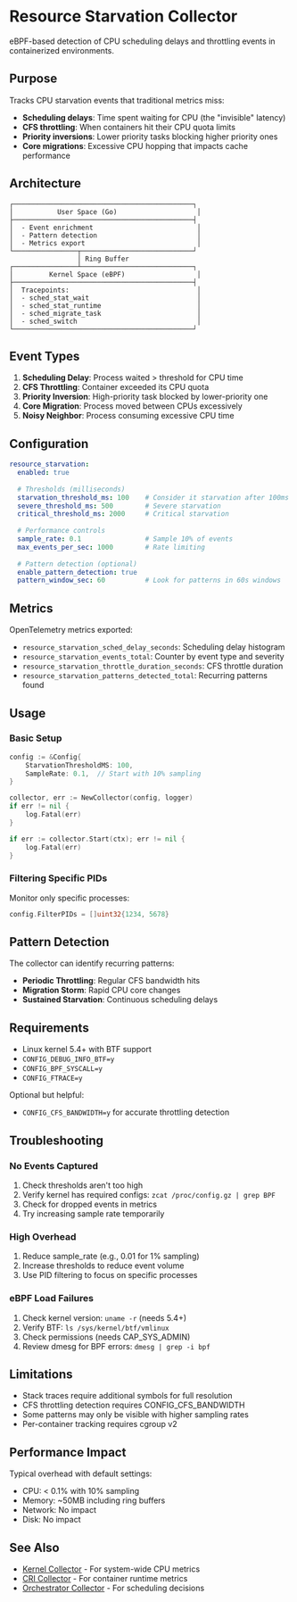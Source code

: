 # Resource Starvation Collector

eBPF-based detection of CPU scheduling delays and throttling events in containerized environments.

## Purpose

Tracks CPU starvation events that traditional metrics miss:
- **Scheduling delays**: Time spent waiting for CPU (the "invisible" latency)
- **CFS throttling**: When containers hit their CPU quota limits
- **Priority inversions**: Lower priority tasks blocking higher priority ones
- **Core migrations**: Excessive CPU hopping that impacts cache performance

## Architecture

```
┌─────────────────────────────────────────────┐
│           User Space (Go)                    │
├─────────────────────────────────────────────┤
│  - Event enrichment                          │
│  - Pattern detection                         │
│  - Metrics export                            │
└────────────────┬────────────────────────────┘
                 │ Ring Buffer
┌────────────────┴────────────────────────────┐
│         Kernel Space (eBPF)                  │
├─────────────────────────────────────────────┤
│  Tracepoints:                                │
│  - sched_stat_wait                           │
│  - sched_stat_runtime                        │
│  - sched_migrate_task                        │
│  - sched_switch                              │
└─────────────────────────────────────────────┘
```

## Event Types

1. **Scheduling Delay**: Process waited > threshold for CPU time
2. **CFS Throttling**: Container exceeded its CPU quota
3. **Priority Inversion**: High-priority task blocked by lower-priority one
4. **Core Migration**: Process moved between CPUs excessively
5. **Noisy Neighbor**: Process consuming excessive CPU time

## Configuration

```yaml
resource_starvation:
  enabled: true
  
  # Thresholds (milliseconds)
  starvation_threshold_ms: 100    # Consider it starvation after 100ms wait
  severe_threshold_ms: 500        # Severe starvation
  critical_threshold_ms: 2000     # Critical starvation
  
  # Performance controls
  sample_rate: 0.1                # Sample 10% of events
  max_events_per_sec: 1000        # Rate limiting
  
  # Pattern detection (optional)
  enable_pattern_detection: true
  pattern_window_sec: 60          # Look for patterns in 60s windows
```

## Metrics

OpenTelemetry metrics exported:

- `resource_starvation_sched_delay_seconds`: Scheduling delay histogram
- `resource_starvation_events_total`: Counter by event type and severity
- `resource_starvation_throttle_duration_seconds`: CFS throttle duration
- `resource_starvation_patterns_detected_total`: Recurring patterns found

## Usage

### Basic Setup

```go
config := &Config{
    StarvationThresholdMS: 100,
    SampleRate: 0.1,  // Start with 10% sampling
}

collector, err := NewCollector(config, logger)
if err != nil {
    log.Fatal(err)
}

if err := collector.Start(ctx); err != nil {
    log.Fatal(err)
}
```

### Filtering Specific PIDs

Monitor only specific processes:

```go
config.FilterPIDs = []uint32{1234, 5678}
```

## Pattern Detection

The collector can identify recurring patterns:

- **Periodic Throttling**: Regular CFS bandwidth hits
- **Migration Storm**: Rapid CPU core changes
- **Sustained Starvation**: Continuous scheduling delays

## Requirements

- Linux kernel 5.4+ with BTF support
- `CONFIG_DEBUG_INFO_BTF=y`
- `CONFIG_BPF_SYSCALL=y`
- `CONFIG_FTRACE=y`

Optional but helpful:
- `CONFIG_CFS_BANDWIDTH=y` for accurate throttling detection

## Troubleshooting

### No Events Captured

1. Check thresholds aren't too high
2. Verify kernel has required configs: `zcat /proc/config.gz | grep BPF`
3. Check for dropped events in metrics
4. Try increasing sample rate temporarily

### High Overhead

1. Reduce sample_rate (e.g., 0.01 for 1% sampling)
2. Increase thresholds to reduce event volume
3. Use PID filtering to focus on specific processes

### eBPF Load Failures

1. Check kernel version: `uname -r` (needs 5.4+)
2. Verify BTF: `ls /sys/kernel/btf/vmlinux`
3. Check permissions (needs CAP_SYS_ADMIN)
4. Review dmesg for BPF errors: `dmesg | grep -i bpf`

## Limitations

- Stack traces require additional symbols for full resolution
- CFS throttling detection requires CONFIG_CFS_BANDWIDTH
- Some patterns may only be visible with higher sampling rates
- Per-container tracking requires cgroup v2

## Performance Impact

Typical overhead with default settings:
- CPU: < 0.1% with 10% sampling
- Memory: ~50MB including ring buffers
- Network: No impact
- Disk: No impact

## See Also

- [Kernel Collector](../kernel/) - For system-wide CPU metrics
- [CRI Collector](../cri/) - For container runtime metrics
- [Orchestrator Collector](../orchestrator/) - For scheduling decisions